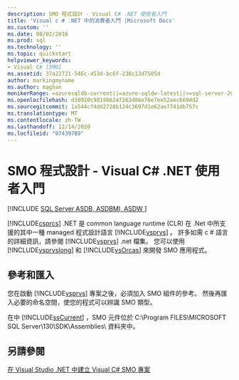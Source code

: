 ```yaml
---
description: SMO 程式設計 - Visual C# .NET 使用者入門
title: 'Visual c # .NET 中的消費者入門 |Microsoft Docs'
ms.custom: ''
ms.date: 08/02/2016
ms.prod: sql
ms.technology: ''
ms.topic: quickstart
helpviewer_keywords:
- Visual C# [SMO]
ms.assetid: 37a22721-546c-453d-bc6f-238c13d7505d
author: markingmyname
ms.author: maghan
monikerRange: =azuresqldb-current||=azure-sqldw-latest||>=sql-server-2016||>=sql-server-linux-2017||=azuresqldb-mi-current
ms.openlocfilehash: d10920c9819b624f263d86e76e7ee52aec669dd2
ms.sourcegitcommit: 1a544cf4dd2720b124c3697d1e62ae7741db757c
ms.translationtype: MT
ms.contentlocale: zh-TW
ms.lasthandoff: 12/14/2020
ms.locfileid: "97439789"
---
```

# <a name="smo-programming---getting-started-in-visual-c-net"></a>SMO 程式設計 - Visual C# .NET 使用者入門
[!INCLUDE [SQL Server ASDB, ASDBMI, ASDW ](../../includes/applies-to-version/sql-asdb-asdbmi-asa.md)]

  [!INCLUDE[csprcs](../../includes/csprcs-md.md)] .NET 是 common language runtime (CLR) 在 .Net 中所支援的其中一種 managed 程式設計語言 [!INCLUDE[vsprvs](../../includes/vsprvs-md.md)] 。 許多如需 c # 語言的詳細資訊，請參閱 [!INCLUDE[vsprvs](../../includes/vsprvs-md.md)] .net 檔集。 您可以使用 [!INCLUDE[vsprvslong](../../includes/vsprvslong-md.md)] 和 [!INCLUDE[vsOrcas](../../includes/vsorcas-md.md)] 來開發 SMO 應用程式。  
  
## <a name="references-and-imports"></a>參考和匯入  
 您在啟動 [!INCLUDE[vsprvs](../../includes/vsprvs-md.md)] 專案之後，必須加入 SMO 組件的參考。 然後再匯入必要的命名空間，使您的程式可以辨識 SMO 類型。  
  
 在中 [!INCLUDE[ssCurrent](../../includes/sscurrent-md.md)] ，SMO 元件位於 C:\Program FILES\MICROSOFT SQL Server\130\SDK\Assemblies\ 資料夾中。  
  
## <a name="see-also"></a>另請參閱  
 [在 Visual Studio .NET 中建立 Visual C&#35; SMO 專案](../../relational-databases/server-management-objects-smo/how-to-create-a-visual-csharp-smo-project-in-visual-studio-net.md)  
  
  
